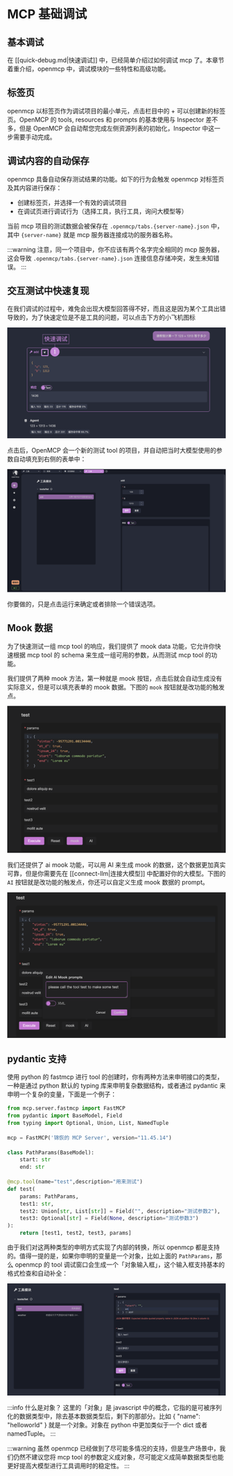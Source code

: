 # MCP 基础调试

## 基本调试

在 [[quick-debug.md|快速调试]] 中，已经简单介绍过如何调试 mcp 了。本章节着重介绍，openmcp 中，调试模块的一些特性和高级功能。

## 标签页

openmcp 以标签页作为调试项目的最小单元，点击栏目中的 + 可以创建新的标签页。OpenMCP 的 tools, resources 和 prompts 的基本使用与 Inspector 差不多，但是 OpenMCP 会自动帮您完成左侧资源列表的初始化，Inspector 中这一步需要手动完成。

## 调试内容的自动保存

openmcp 具备自动保存测试结果的功能。如下的行为会触发 openmcp 对标签页及其内容进行保存：

- 创建标签页，并选择一个有效的调试项目
- 在调试页进行调试行为（选择工具，执行工具，询问大模型等）

当前 mcp 项目的测试数据会被保存在 `.openmcp/tabs.{server-name}.json` 中，其中 `{server-name}` 就是 mcp 服务器连接成功的服务器名称。

:::warning
注意，同一个项目中，你不应该有两个名字完全相同的 mcp 服务器，这会导致 `.openmcp/tabs.{server-name}.json` 连接信息存储冲突，发生未知错误。
:::

## 交互测试中快速复现

在我们调试的过程中，难免会出现大模型回答得不好，而且这是因为某个工具出错导致的，为了快速定位是不是工具的问题，可以点击下方的小飞机图标

![](./images/llm-fast-debug.png)

点击后，OpenMCP 会一个新的测试 tool 的项目，并自动把当时大模型使用的参数自动填充到右侧的表单中：

![](./images/llm-fast-debug-result.png)

你要做的，只是点击运行来确定或者排除一个错误选项。

## Mook 数据

为了快速测试一组 mcp tool 的响应，我们提供了 mook data 功能，它允许你快速根据 mcp tool 的 schema 来生成一组可用的参数，从而测试 mcp tool 的功能。

我们提供了两种 mook 方法，第一种就是 mook 按钮，点击后就会自动生成没有实际意义，但是可以填充表单的 mook 数据。下图的 `mook` 按钮就是改功能的触发点。

![](./images/common-mook.png)

我们还提供了 ai mook 功能，可以用 AI 来生成 mook 的数据，这个数据更加真实可靠，但是你需要先在 [[connect-llm|连接大模型]] 中配置好你的大模型。下图的 `AI` 按钮就是改功能的触发点，你还可以自定义生成 mook 数据的 prompt。

![](./images/ai-mook.png)

## pydantic 支持

使用 python 的 fastmcp 进行 tool 的创建时，你有两种方法来申明接口的类型，一种是通过 python 默认的 typing 库来申明复杂数据结构，或者通过 pydantic 来申明一个复杂的变量，下面是一个例子：

```python
from mcp.server.fastmcp import FastMCP
from pydantic import BaseModel, Field
from typing import Optional, Union, List, NamedTuple

mcp = FastMCP('锦恢的 MCP Server', version="11.45.14")

class PathParams(BaseModel):
    start: str
    end: str

@mcp.tool(name="test",description="用来测试")
def test(
    params: PathParams,
    test1: str,
    test2: Union[str, List[str]] = Field("", description="测试参数2"),
    test3: Optional[str] = Field(None, description="测试参数3")
):
    return [test1, test2, test3, params]
```

由于我们对这两种类型的申明方式实现了内部的转换，所以 openmcp 都是支持的。值得一提的是，如果你申明的变量是一个对象，比如上面的 `PathParams`，那么 openmcp 的 tool 调试窗口会生成一个「对象输入框」，这个输入框支持基本的格式检查和自动补全：

![](./images/object-input.png)

:::info 什么是对象？
这里的「对象」是 javascript 中的概念，它指的是可被序列化的数据类型中，除去基本数据类型后，剩下的那部分。比如 { "name": "helloworld" } 就是一个对象。对象在 python 中更加类似于一个 dict 或者 namedTuple。
:::

:::warning
虽然 openmcp 已经做到了尽可能多情况的支持，但是生产场景中，我们仍然不建议您将 mcp tool 的参数定义成对象，尽可能定义成简单数据类型也能更好提高大模型进行工具调用时的稳定性。
:::


